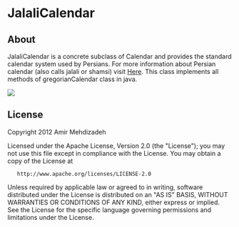 JalaliCalendar
====================

About	
---------------------

 JalaliCalendar is a concrete subclass of Calendar and provides the standard calendar system used by Persians. For more information about Persian calendar (also calls jalali or shamsi) visit [Here](http://en.wikipedia.org/wiki/Iranian_calendars).  This class implements all methods of gregorianCalendar class in java.

![](http://s1.picofile.com/file/7433564622/smartcal.jpg "")

License
---------------------
Copyright 2012 Amir Mehdizadeh

   Licensed under the Apache License, Version 2.0 (the "License");
   you may not use this file except in compliance with the License.
   You may obtain a copy of the License at

       http://www.apache.org/licenses/LICENSE-2.0

   Unless required by applicable law or agreed to in writing, software
   distributed under the License is distributed on an "AS IS" BASIS,
   WITHOUT WARRANTIES OR CONDITIONS OF ANY KIND, either express or implied.
   See the License for the specific language governing permissions and
   limitations under the License.

